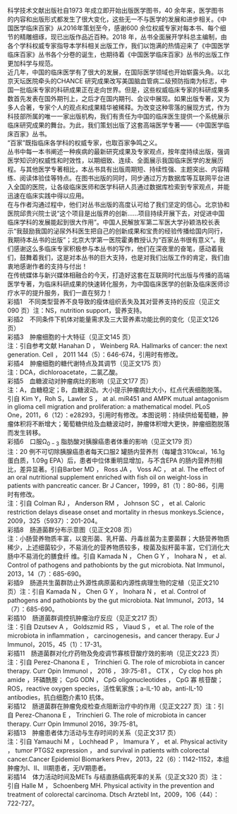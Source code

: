 科学技术文献出版社自1973 年成立即开始出版医学图书，40 余年来，医学图书的内容和出版形式都发生了很大变化，这些无一不与医学的发展和进步相关。《中国医学临床百家》从2016年策划至今，感谢600 余位权威专家对每本书、每个细节的精雕细琢，现已出版作品近百种。2018 年，丛书全面展开学科总主编制，由各个学科权威专家指导本学科相关出版工作，我们以饱满的热情迎来了《中国医学临床百家》丛书各个分卷的诞生，也期待着《中国医学临床百家》丛书的出版工作更加科学与规范。  
近几年，中国的临床医学有了很大的发展，在国际医学领域也开始崭露头角。以北京天坛医院牵头的CHANCE 研究成果改写美国脑血管病二级预防指南为标志，中国一批临床专家的科研成果正在走向世界。但是，这些权威临床专家的科研成果多数首先发表在国外期刊上，之后才在国内期刊、会议中展现。如果出版专著，又为多人合著，专家个人的观点和成果精华被稀释。为改变这种零落的展现方式，作为科技部所属的唯一一家出版机构，我们有责任为中国的临床医生提供一个系统展示临床研究成果的舞台。为此，我们策划出版了这套高端医学专著——《中国医学临床百家》丛书。  
“百家”既指临床各学科的权威专家，也取百家争鸣之义。  
丛书中每一本书阐述一种疾病的最新研究成果及专家观点，按年度持续出版，强调医学知识的权威性和时效性，以期细致、连续、全面展示我国临床医学的发展历程。与其他医学专著相比，本丛书具有出版周期短、持续性强、主题突出、内容精练、阅读体验佳等特点。在图书出版的同时，同步通过万方数据库等互联网平台进入全国的医院，让各级临床医师和医学科研人员通过数据库检索到专家观点，并能迅速在临床实践中得以应用。  
在与作者沟通过程中，他们对丛书出版的高度认可给了我们坚定的信心。北京协和医院邱贵兴院士说“这个项目是出版界的创新……项目持续开展下去，对促进中国临床学科的发展能起到很大作用”。中国人民解放军第二军医大学孙颖浩校长表示“我鼓励我国的泌尿外科医生把自己的创新成果和宝贵的经验传播给国内同行，我期待本丛书的出版”；北京大学第一医院霍勇教授认为“百家丛书很有意义”。我们感谢这么多临床专家积极参与本丛书的写作，他们在深夜里的奋笔，感动着我们，鼓舞着我们，这是对本丛书的巨大支持，也是对我们出版工作的肯定，我们由衷地感谢作者的支持与付出！  
在传统媒体与新兴媒体相融合的今天，打造好这套在互联网时代出版与传播的高端医学专著，为临床科研成果的快速转化服务，为中国临床医学的创新及临床医师诊疗水平的提升服务，我们一直在努力！  
彩插1　不同类型营养不良导致的瘦体组织丢失及其对营养支持的反应（见正文090 页）注：NS，nutrition support，营养支持。  
彩插2　不同条件下机体对能量需求及三大营养素功能比例的变化（见正文126 页）  
彩插3　肿瘤细胞的十大特征（见正文145 页）  
注：引自参考文献 Hanahan D ， Weinberg RA. Hallmarks of cancer: the next generation. Cell ， 2011 144（5）：646-674，引用时有修改。  
彩插4　肿瘤细胞的糖代谢特点及其调节（见正文175 页）  
注：DCA，dichloroacetate，二氯乙酸。  
彩插5　血糖波动对肿瘤病灶的影响（见正文177 页）  
注：A，血糖稳定；B，血糖波动。大小提示肿瘤病灶大小，红点代表细胞脱落。引自 Kim Y，Roh S，Lawler S ， at al. miR451 and AMPK mutual antagonism in glioma cell migration and proliferation: a  mathematical model. PLoS One，2011，6（12）：e28293，引用时有修改。本图说明：持续供给葡萄糖，肿瘤体积将不断增大；葡萄糖供给及血糖波动时，肿瘤体积增大更快，肿瘤细胞脱落而发生转移。  
彩插6　口服$\mathrm{\Omega}_{\mathrm{0}-3}$ 脂肪酸对胰腺癌患者体重的影响（见正文179 页）  
注：20 例不可切除胰腺癌患者每天口服2 罐肠内营养剂（每罐含$310\mathrm{kcal}$，$16.1\mathrm{g}$ 蛋白质，$1.09\mathrm{g}$ EPA）后，患者中位体重明显增加，与不含EPA 的肠内营养剂相比，差异显著。引自Barber MD ， Ross JA ， Voss AC ， at al. The effect of an oral nutritional supplement enriched with fish oil on  weight-loss in patients with pancreatic cancer. Br J Cancer，1999，81（1）：80-86，引用时有修改。  
注：引自  Colman RJ ， Anderson RM ， Johnson SC ， et al. Caloric restriction delays disease onset and  mortality in rhesus monkeys.Science，2009，325（5937）：201-204。  
彩插8　肠道菌群分布示意图（见正文208 页）  
注：小肠营养物质丰富，以变形菌、乳杆菌、丹毒丝菌为主要菌群；大肠营养物质稀少，上述细菌较少，不易消化的营养物质较多，梭菌及拟杆菌丰富，它们消化大肠中不易消化的膳食纤 维。引自  Kamada N ， Chen G Y ， Inohara N ， et al. Control of pathogens and pathobionts by the gut  microbiota. Nat Immunol，2013，14（7）：685-690。  
彩插9　肠道共生菌群防止外源性病原菌和内源性病理生物的定植（见正文210 页）注：引自  Kamada N ， Chen G Y ， Inohara N ， et al. Control of pathogens and pathobionts by the gut  microbiota. Nat Immunol，2013，14（7）：685-690。  
彩插10　肠道菌群调控抗肿瘤治疗反应（见正文217 页）  
注：引自 Dzutsev A ， Goldszmid RS ， Viaud S ， et al. The role of the microbiota in inﬂammation ， carcinogenesis，and cancer therapy. Eur J Immunol，2015，45（1）：17-31。  
彩插11　肠道菌群对化疗药物及免疫调节寡核苷酸疗效的影响（见正文223 页）注：引自 Perez-Chanona E ， Trinchieri G. The role of microbiota in cancer therapy. Curr Opin Immunol ， 2016 ， 39:75-81 。 CTX ， Cy clop hos ph amide ，环磷酰胺； CpG ODN ， CpG oligonucleotides ， CpG  寡 核苷酸；ROS，reactive oxygen species，活性氧家族；a-IL-10 ab，anti-IL-10 antibodies，抗白细胞介素10 抗体。  
彩插12　肠道菌群在肿瘤免疫检查点阻断治疗中的作用（见正文227 页）注：引自 Perez-Chanona E ， Trinchieri G. The role of microbiota in cancer therapy. Curr Opin Immunol 2016，39:75-81。  
彩插13　肿瘤患者体力活动与生存时间的关系（见正文317 页）  
注：引自 Yamauchi M ， Lochhead P ， Imamura Y ， et al. Physical activity ， tumor PTGS2 expression ， and survival in patients with colorectal cancer.Cancer Epidemiol Biomarkers Prev，2013，22（6）：1142-1152，本组肿瘤为Ⅰ、Ⅱ、Ⅲ期患者，无Ⅳ期患者。  
彩插14　体力活动时间及METs 与结直肠癌病死率的关系（见正文320 页）注：引自 Halle M ， Schoenberg MH. Physical activity in the prevention and treatment of colorectal  carcinoma. Dtsch Arztebl Int，2009，106（44）：722-727。  